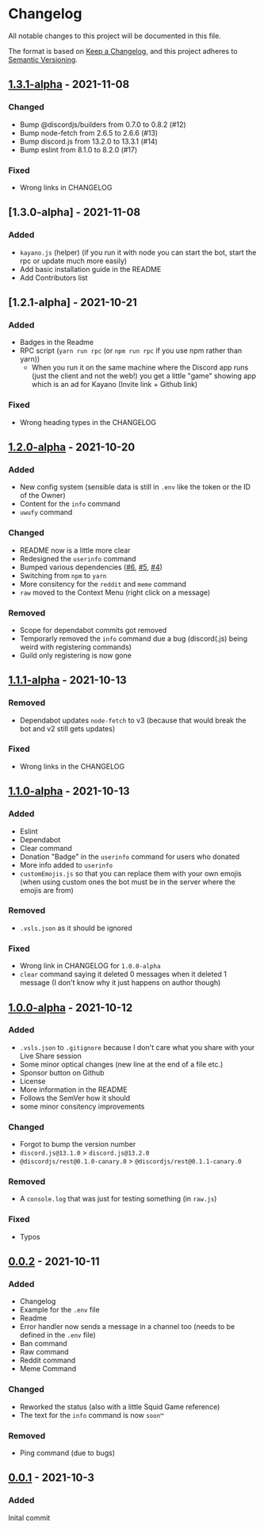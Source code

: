 # Changelog
All notable changes to this project will be documented in this file.

The format is based on [Keep a Changelog](https://keepachangelog.com/en/1.0.0/),
and this project adheres to [Semantic Versioning](https://semver.org/spec/v2.0.0.html).

## [1.3.1-alpha] - 2021-11-08
### Changed
- Bump @discordjs/builders from 0.7.0 to 0.8.2 (#12)
- Bump node-fetch from 2.6.5 to 2.6.6 (#13)
- Bump discord.js from 13.2.0 to 13.3.1 (#14)
- Bump eslint from 8.1.0 to 8.2.0 (#17)
### Fixed
- Wrong links in CHANGELOG

## [1.3.0-alpha] - 2021-11-08
### Added
- `kayano.js` (helper) (if you run it with node you can start the bot, start the rpc or update much more easily)
- Add basic installation guide in the README
- Add Contributors list

## [1.2.1-alpha] - 2021-10-21
### Added
- Badges in the Readme
- RPC script (`yarn run rpc` (or `npm run rpc` if you use npm rather than yarn))
    - When you run it on the same machine where the Discord app runs (just the client and not the web!) you get a little "game" showing app which is an ad for Kayano (Invite link + Github link)
### Fixed
- Wrong heading types in the CHANGELOG

## [1.2.0-alpha] - 2021-10-20
### Added
- New config system (sensible data is still in `.env` like the token or the ID of the Owner)
- Content for the `info` command
- `uwufy` command
### Changed
- README now is a little more clear
- Redesigned the `userinfo` command
- Bumped various dependencies ([#6](https://github.com/kayano-bot/kayano/pull/6), [#5](https://github.com/kayano-bot/kayano/pull/5), [#4](https://github.com/kayano-bot/kayano/pull/4))
- Switching from `npm` to `yarn`
- More consitency for the `reddit` and `meme` command
- `raw` moved to the Context Menu (right click on a message)
### Removed
- Scope for dependabot commits got removed
- Temporarly removed the `info` command due a bug (discord(.js) being weird with registering commands)
- Guild only registering is now gone

## [1.1.1-alpha] - 2021-10-13
### Removed
- Dependabot updates `node-fetch` to v3 (because that would break the bot and v2 still gets updates)
### Fixed
- Wrong links in the CHANGELOG

## [1.1.0-alpha] - 2021-10-13
### Added
- Eslint
- Dependabot
- Clear command
- Donation "Badge" in the `userinfo` command for users who donated
- More info added to `userinfo`
- `customEmojis.js` so that you can replace them with your own emojis (when using custom ones the bot must be in the server where the emojis are from)
### Removed
- `.vsls.json` as it should be ignored
### Fixed
- Wrong link in CHANGELOG for `1.0.0-alpha`
- `clear` command saying it deleted 0 messages when it deleted 1 message (I don't know why it just happens on author though)

## [1.0.0-alpha] - 2021-10-12
### Added
- `.vsls.json` to `.gitignore` because I don't care what you share with your Live Share session
- Some minor optical changes (new line at the end of a file etc.)
- Sponsor button on Github
- License
- More information in the README
- Follows the SemVer how it should 
- some minor consitency improvements
### Changed
- Forgot to bump the version number
- `discord.js@13.1.0` > `discord.js@13.2.0`
- `@discordjs/rest@0.1.0-canary.0` > `@discordjs/rest@0.1.1-canary.0`
### Removed
- A `console.log` that was just for testing something (in `raw.js`)
### Fixed
- Typos

## [0.0.2] - 2021-10-11
### Added
- Changelog
- Example for the `.env` file
- Readme
- Error handler now sends a message in a channel too (needs to be defined in the `.env` file)
- Ban command
- Raw command
- Reddit command
- Meme Command
### Changed
- Reworked the status (also with a little Squid Game reference)
- The text for the `info` command is now `soon™️`
### Removed
- Ping command (due to bugs)

## [0.0.1] - 2021-10-3
### Added
Inital commit

[Unreleased]: https://github.com/kayano-bot/kayano/compare/stable...development
[1.3.1-alpha]: https://github.com/kayano-bot/kayano/compare/v1.3.0-alpha...v1.3.1-alpha
[1.2.0-alpha]: https://github.com/kayano-bot/kayano/compare/v1.1.1-alpha...v1.2.0-alpha
[1.1.1-alpha]: https://github.com/kayano-bot/kayano/compare/v1.1.0-alpha...v1.1.1-alpha
[1.1.0-alpha]: https://github.com/kayano-bot/kayano/compare/v1.0.0-alpha...v1.1.0-alpha
[1.0.0-alpha]: https://github.com/kayano-bot/kayano/compare/v0.0.2...v1.0.0-alpha
[0.0.2]: https://github.com/kayano-bot/kayano/compare/v0.0.1...v0.0.2
[0.0.1]: https://github.com/kayano-bot/kayano/commits/v0.0.1
